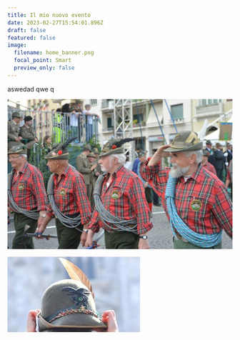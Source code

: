 ```yaml
---
title: Il mio nuovo evento
date: 2023-02-27T15:54:01.896Z
draft: false
featured: false
image:
  filename: home_banner.png
  focal_point: Smart
  preview_only: false
---
```

a﻿swedad qwe q

![](alpini-min.jpg)



![](imag.jpg)